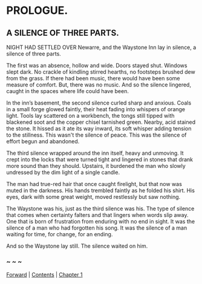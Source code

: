 # PROLOGUE.

## A SILENCE OF THREE PARTS.


NIGHT HAD SETTLED OVER Newarre, and the Waystone Inn lay in silence, a silence of three parts.

The first was an absence, hollow and wide. Doors stayed shut. Windows slept dark. No crackle of kindling stirred hearths, no footsteps brushed dew from the grass. If there had been music, there would have been some measure of comfort. But, there was no music. And so the silence lingered, caught in the spaces where life could have been.

In the inn’s basement, the second silence curled sharp and anxious. Coals in a small forge glowed faintly, their heat fading into whispers of orange light. Tools lay scattered on a workbench, the tongs still tipped with blackened soot and the copper chisel tarnished green. Nearby, acid stained the stone. It hissed as it ate its way inward, its soft whisper adding tension to the stillness. This wasn't the silence of peace. This was the silence of effort begun and abandoned.

The third silence wrapped around the inn itself, heavy and unmoving. It crept into the locks that were turned tight and lingered in stones that drank more sound than they should. Upstairs, it burdened the man who slowly undressed by the dim light of a single candle.

The man had true-red hair that once caught firelight, but that now was muted in the darkness. His hands trembled faintly as he folded his shirt. His eyes, dark with some great weight, moved restlessly but saw nothing.

The Waystone was his, just as the third silence was his. The type of silence that comes when certainty falters and that lingers when words slip away. One that is born of frustration from enduring with no end in sight. It was the silence of a man who had forgotten his song. It was the silence of a man waiting for time, for change, for an ending.

And so the Waystone lay still. The silence waited on him.

### ~ ~ ~

[Forward](Forward.md) | [Contents](Contents.md) | [Chapter 1](CHAPTER_01.md)
